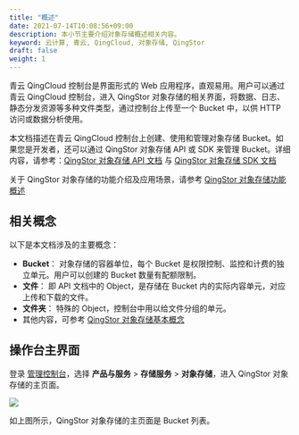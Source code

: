 ```yaml
---
title: "概述"
date: 2021-07-14T10:08:56+09:00
description: 本小节主要介绍对象存储概述相关内容。
keyword: 云计算, 青云, QingCloud, 对象存储, QingStor
draft: false
weight: 1
---
```


青云 QingCloud 控制台是界面形式的 Web 应用程序，直观易用。用户可以通过青云 QingCloud 控制台，进入 QingStor 对象存储的相关界面，将数据、日志、静态分发资源等多种文件类型，通过控制台上传至一个 Bucket 中，以供 HTTP 访问或数据分析使用。

本文档描述在青云 QingCloud 控制台上创建、使用和管理对象存储 Bucket。如果您是开发者，还可以通过 QingStor 对象存储 API 或 SDK 来管理 Bucket。详细内容，请参考：[QingStor 对象存储 API 文档](/storage/object-storage/api/) 与 [QingStor 对象存储 SDK 文档](/storage/object-storage/sdk/)

关于 QingStor 对象存储的功能介绍及应用场景，请参考 [QingStor 对象存储功能概述](/storage/object-storage/intro/function_list/)

## 相关概念
以下是本文档涉及的主要概念：

- **Bucket**： 对象存储的容器单位，每个 Bucket 是权限控制、监控和计费的独立单元。用户可以创建的 Bucket 数量有配额限制。
- **文件**： 即 API 文档中的 Object，是存储在 Bucket 内的实际内容单元，对应上传和下载的文件。
- **文件夹**： 特殊的 Object，控制台中用以给文件分组的单元。
- 其他内容，可参考 [QingStor 对象存储基本概念](/storage/object-storage/intro/object-storage/#基本概念)

## 操作台主界面

登录 [管理控制台](https://console.qingcloud.com/login)，选择 **产品与服务** > **存储服务** > **对象存储**，进入 QingStor 对象存储的主页面。

![](/storage/object-storage/_images/console_main.png)

如上图所示，QingStor 对象存储的主页面是 Bucket 列表。

